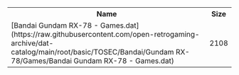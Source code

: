 <table>
<tr><th>Name</th><th>Size</th></tr>
<tr><td>[Bandai Gundam RX-78 - Games.dat](https://raw.githubusercontent.com/open-retrogaming-archive/dat-catalog/main/root/basic/TOSEC/Bandai/Gundam RX-78/Games/Bandai Gundam RX-78 - Games.dat)</td><td>2108</td></tr>
</table>
